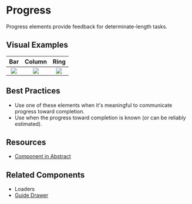 # Progress

Progress elements provide feedback for determinate-length tasks.

## Visual Examples

| Bar | Column | Ring | 
| :---: | :---: | :---: |
| ![](https://drive.google.com/uc?id=1pxy538EdnryJNY_nXPUQIu5ovEObBN6V) | ![](https://drive.google.com/uc?id=1SFwRX_QwrCRB4vaRS8DLmGVZLrzs2izz) | ![](https://drive.google.com/uc?id=1o_iJMIN6QZWrhlozNdFHNCKp3lHN500H) | 

## Best Practices

* Use one of these elements when it's meaningful to communicate progress toward completion. 
* Use when the progress toward completion is known (or can be reliably estimated).


## Resources

- [Component in Abstract](https://share.goabstract.com/9f3f9a13-15e4-4e9d-8718-2d6713ee3658)

## Related Components

* Loaders
* [Guide Drawer](guide-drawer.md)